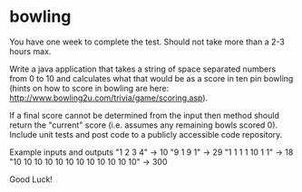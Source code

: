 # bowling

You have one week to complete the test. Should not take more than a 2-3 hours max.
 
Write a java application that takes a string of space separated numbers from 0 to 10 and calculates what that would be as a score in ten pin bowling (hints on how to score in bowling are here: http://www.bowling2u.com/trivia/game/scoring.asp).  
 
If a final score cannot be determined from the input then method should return the "current" score (i.e. assumes any remaining bowls scored 0).  
Include unit tests and post code to a publicly accessible code repository.
 
Example inputs and outputs
"1 2 3 4" -> 10
"9 1 9 1" -> 29
"1 1 1 1 10 1 1" -> 18
"10 10 10 10 10 10 10 10 10 10 10 10" -> 300
 
Good Luck!
